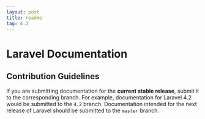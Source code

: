 ```yaml
---
layout: post
title: readme
tag: 4.2
---
```

# Laravel Documentation

## Contribution Guidelines

If you are submitting documentation for the **current stable release**, submit it to the corresponding branch. For example, documentation for Laravel 4.2 would be submitted to the `4.2` branch. Documentation intended for the next release of Laravel should be submitted to the `master` branch.
